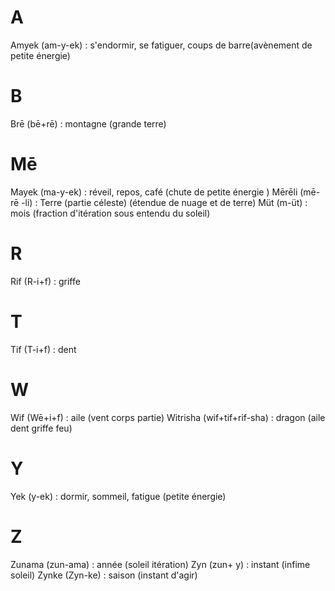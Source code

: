 
# A
Amyek (am-y-ek) : s'endormir, se fatiguer, coups de barre(avènement de petite énergie)
# B
Brē (bē+rē) : montagne (grande terre)
# Mē 
Mayek (ma-y-ek) : réveil, repos, café (chute de petite énergie )
Mērēli (mē-rē -li) : Terre (partie céleste) (étendue de nuage et de terre)
Müt (m-üt) : mois (fraction d'itération sous entendu du soleil)

# R
Rif (R-i+f) : griffe
# T
Tif (T-i+f) : dent 

# W
Wif (Wē+i+f) : aile (vent corps partie)
Witrisha (wif+tif+rif-sha) : dragon (aile dent griffe feu)

# Y
Yek (y-ek) : dormir, sommeil, fatigue (petite énergie)

# Z

Zunama (zun-ama) : année (soleil itération)
Zyn (zun+ y) : instant (infime soleil)
Zynke (Zyn-ke) : saison (instant d'agir)
